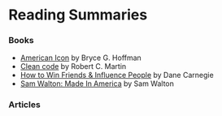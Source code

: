 # Reading Summaries

### Books

- [American Icon](books/american_idol.md) by Bryce G. Hoffman
- [Clean code](books/clean_code.md) by Robert C. Martin
- [How to Win Friends & Influence People](books/how_to_win_friends.md) by Dane Carnegie
- [Sam Walton: Made In America](books/sam_walton.md) by Sam Walton

### Articles

